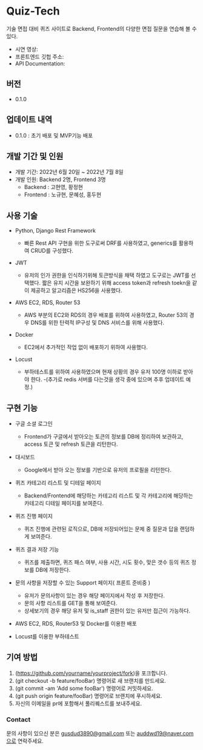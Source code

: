 # Quiz-Tech
기술 면접 대비 퀴즈 사이트로 Backend, Frontend의 다양한 면접 질문을 연습해 볼 수 있다.
<br>
- 시연 영상: 
- 프론트엔드 깃헙 주소: 
- API Documentation: 

## 버전
- 0.1.0

## 업데이트 내역
- 0.1.0 : 초기 배포 및 MVP기능 배포

## 개발 기간 및 인원
- 개발 기간: 2022년 6월 20일 ~ 2022년 7월 8일
- 개발 인원: Backend 2명, Frontend 3명
  - Backend  : 고현영, 황정현
  - Frontend : 노규현, 문혜성, 홍두현


## 사용 기술
- Python, Django Rest Framework
  - 빠른 Rest API 구현을 위한 도구로써 DRF를 사용하였고, generics를 활용하여 CRUD를 구성했다.
  
- JWT
  - 유저의 인가 권한을 인식하기위해 토큰방식을 채택 하였고 도구로는 JWT를 선택했다. 짧은 유지 시간을 보완하기 위해 access token과 refresh toekn을 같이 제공하고 알고리즘은 HS256을 사용했다.
    
- AWS EC2, RDS, Router 53
  - AWS 부분의 EC2와 RDS의 경우 배포를 위하여 사용하였고, Router 53의 경우 DNS를 위한 탄력적 IP구성 및 DNS 서비스를 위해 사용했다.
  
- Docker
  - EC2에서 추가적인 작업 없이 배포하기 위하여 사용했다.
  
- Locust
  - 부하테스트를 위하여 사용하였으며 현재 상황의 경우 유저 100명 이하로 받아야 한다.
  -(추가로 redis 서버를 다는것을 생각 중에 있으며 추후 업데이트 예정.)

## 구현 기능
- 구글 소셜 로그인
  - Frontend가 구글에서 받아오는 토큰의 정보를 DB에 정리하여 보관하고, access 토큰 및 refresh 토큰을 리턴한다.
- 대시보드
  - Google에서 받아 오는 정보를 기반으로 유저의 프로필을 리턴한다.
- 퀴즈 카테고리 리스트 및 디테일 페이지
  - Backend/Frontend에 해당하는 카테고리 리스트 및 각 카테고리에 해당하는 카테고리 디테일 페이지를 보여준다.
- 퀴즈 진행 페이지
  - 퀴즈 진행에 관련된 로직으로, DB에 저장되어있는 문제 중 질문과 답을 랜덤하게 보여준다.
- 퀴즈 결과 저장 기능
  - 퀴즈를 제출하면, 퀴즈 패스 여부, 사용 시간, 시도 횟수, 맞은 갯수 등의 퀴즈 정보를 DB에 저장한다.
- 문의 사항을 저장할 수 있는 Support 페이지( 프론트 준비중 )
  - 유저가 문의사항이 있는 경우 해당 페이지에서 작성 후 저장한다.
  - 문의 사항 리스트를 GET을 통해 보여준다.
  - 상세보기의 경우 해당 유저 및 is_staff 권한이 있는 유저만 접근이 가능하다.
  
- AWS EC2, RDS, Router53 및 Docker를 이용한 배포
- Locust를 이용한 부하테스트


## 기여 방법
1. (https://github.com/yourname/yourproject/fork)을 포크합니다.
2. (git checkout -b feature/fooBar) 명령어로 새 브랜치를 만드세요.
3. (git commit -am 'Add some fooBar') 명령어로 커밋하세요.
4. (git push origin feature/fooBar) 명령어로 브랜치에 푸시하세요. 
5. 자신의 이메일을 pr에 포함해서 풀리퀘스트를 보내주세요.


### Contact
문의 사항이 있으신 분은 gusdud3890@gmail.com 또는 auddwd19@naver.com으로 연락주세요.
